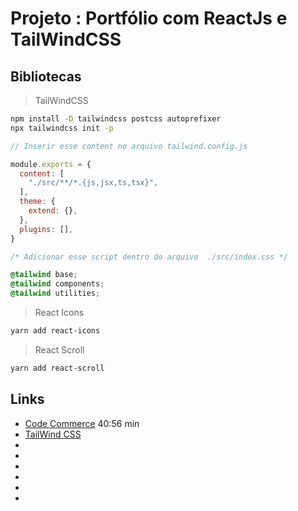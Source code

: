 # Projeto : Portfólio com ReactJs e TailWindCSS

## Bibliotecas

> TailWindCSS

```bash
npm install -D tailwindcss postcss autoprefixer
npx tailwindcss init -p
```

```javascript
// Inserir esse content no arquivo tailwind.config.js

module.exports = {
  content: [
    "./src/**/*.{js,jsx,ts,tsx}",
  ],
  theme: {
    extend: {},
  },
  plugins: [],
}
```

```CSS
/* Adicionar esse script dentro do arquivo  ./src/index.css */

@tailwind base;
@tailwind components;
@tailwind utilities;
```

> React Icons

```bash
yarn add react-icons
```

> React Scroll

```bash
yarn add react-scroll
```

## Links

* [Code Commerce](https://www.youtube.com/watch?v=2kg0z1qNrkw) 40:56 min
* [TailWind CSS](https://tailwindcss.com)
* []()
* []()
* []()
* []()
* []()
* []()
